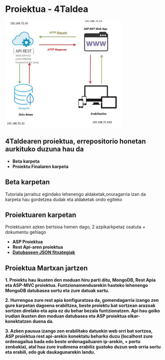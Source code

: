 Proiektua - 4Taldea
==

![image info](https://github.com/JosebaHL09/4TaldeaRep/blob/main/Rest%20Proiektua/Dokumentazioa/Trial_eta_Bestelakoak/estruktura.PNG)

4Taldearen proiektua, errepositorio honetan aurkituko duzuna hau da
--
* **Beta karpeta**  
* **Proiektu Finalaren karpeta**

Beta karpetan
--
Tutoriala jarraituz egindako lehenengo aldaketak,onuragarria izan da karpeta hau gordetzea dudak eta aldaketak ondo egiteko

Proiektuaren karpetan
--
Proiektuaren azken bertsioa hemen dago, 2 azpikarkpetaz osatuta + dokumentu gehiago
* **ASP Proiektua**  
* **Rest Api-aren proiektua**
* **[Datubaseen JSON fitxategiak](https://github.com/JosebaHL09/4TaldeaRep/tree/main/Rest%20Proiektua/Json_fitxategiak)**


Proiektua Martxan jartzen
--
**1. Proiektu hau ikusten den moduan hiru parti ditu, MongoDB, Rest Apia eta ASP-MVC proiektua. Funtzionamenduarekin hasteko lehenengo MongoDB datubasea sortu eta zure datuak sartu.**

**2. Hurrengoa zure rest apia konfiguratzea da, gomendagarria izango zen gure karpetan dagoena erabiltzea, beste proiektu bat sortzean arazoak sortzen direlako eta apia ez du behar bezala funtzionatzen. Api hau goiko irudian ikusten den moduan datubasea eta ASP proiektua elkar-konektatzen duena da.**

**3. Azken pausua izango zen erabilitako datuekin web orri bat sortzea, ASP proiektua rest api-arekin konektatu beharko duzu (localhost zure ordenagailua bada edo beste ordenagailuaren ip-arekin, + portu zenbakia), atal hau zure irudimena erabiliz gustoko duzun web orria sortu eta erabili, edo guk daukagunarekin landu.**

